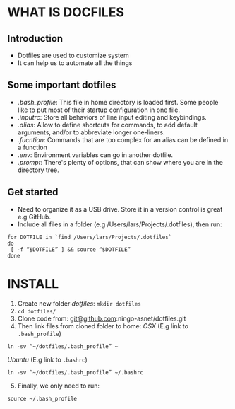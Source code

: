 # WHAT IS DOCFILES
## Introduction
   * Dotfiles are used to customize system
   * It can help us to automate all the things

## Some important dotfiles
   * *.bash_profile*: This file in home directory is loaded first. Some people like to put most of their startup configuration in one file.
   * *.inputrc*: Store all behaviors of line input editing and keybindings.
   * *.alias*: Allow to define shortcuts for commands, to add default arguments, and/or to abbreviate longer one-liners.
   * *.fucntion*: Commands that are too complex for an alias can be defined in a function
   * *.env*: Environment variables can go in another dotfile.
   * *.prompt*: There's plenty of options, that can show where you are in the directory tree.

## Get started
   * Need to organize it as a USB drive. Store it in a version control is great e.g GitHub.
   * Include all files in a folder (e.g /Users/lars/Projects/.dotfiles), then run:
   ```
   for DOTFILE in `find /Users/lars/Projects/.dotfiles`
   do
    [ -f “$DOTFILE” ] && source “$DOTFILE”
   done
   ```

# INSTALL
1. Create new folder *dotfiles*: `mkdir dotfiles`
2. `cd dotfiles/`
3. Clone code from: git@github.com:ningo-asnet/dotfiles.git
4. Then link files from cloned folder to home: 
*OSX*
(E.g link to `.bash_profile`)
```
ln -sv “~/dotfiles/.bash_profile” ~
```

*Ubuntu*
(E.g link to `.bashrc`)
```
ln -sv “~/dotfiles/.bash_profile” ~/.bashrc
```
5. Finally, we only need to run:
```
source ~/.bash_profile
```
